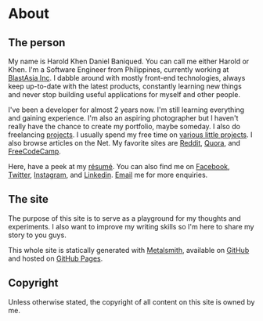About
===

The person
---

My name is Harold Khen Daniel Baniqued. You can call me either Harold or Khen. I'm a Software Engineer from Philippines, currently working at [BlastAsia Inc](https://blastasia.com). I dabble around with mostly front-end technologies, always keep up-to-date with the latest products, constantly learning new things and never stop building useful applications for myself and other people.

I've been a developer for almost 2 years now. I'm still learning everything and gaining experience. I'm also an aspiring photographer but I haven't really have the chance to create my portfolio, maybe someday. I also do freelancing [projects](https://https://github.com/thekhenzie/veneracions-resort). I usually spend my free time on [various little projects](https://github.com/thekhenzie). I also browse articles on the Net. My favorite sites are [Reddit](https://reddit.com), [Quora](https://quora.com), and [FreeCodeCamp](https://medium.freecodecamp.org).   

Here, have a peek at my [résumé](https://www.slideshare.net/slideshow/embed_code/key/7EYRcCls0pSfVv). You can also find me on [Facebook](https://fb.me/haroldbaniqued), [Twitter](https://twitter.com/khndii), [Instagram](https://instagram.com/kingkheeen/), and [Linkedin](https://www.linkedin.com/in/cheeaun). [Email](mailto:thekhenzie@gmail.com) me for more enquiries.

The site
---

The purpose of this site is to serve as a playground for my thoughts and experiments. I also want to improve my writing skills so I'm here to share my story to you guys.

This whole site is statically generated with [Metalsmith](http://www.metalsmith.io/), available on [GitHub](https://github.com/thekhenzie/khendaniel.com) and hosted on [GitHub Pages](https://pages.github.com/).


Copyright
---

Unless otherwise stated, the copyright of all content on this site is owned by me.
